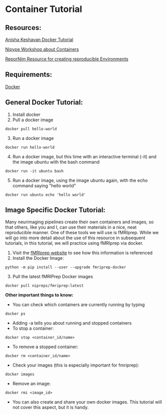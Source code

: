 # Container Tutorial

## Resources:
[Anisha Keshavan Docker Tutorial](https://slides.com/anishakeshavan/introduction-to-docker/#/7)

[Nipype Workshop about Containers](http://nipy.org/workshops/2017-03-boston/lectures/lesson-container/#34)

[ReporNim Resource for creating reproducible Environments](http://www.repronim.org/module-dataprocessing/04-containers/)

## Requirements:
[Docker](https://www.docker.com/)

## General Docker Tutorial:

1. Install docker
2. Pull a docker image
```
docker pull hello-world
```
3. Run a docker image
```
docker run hello-world
```
4. Run a docker image, but this time with an interactive terminal (-it) and the image ubuntu with the bash command
```
docker run -it ubuntu bash
```
5. Run a docker image, using the image ubuntu again, with the echo command saying "hello world"
```
docker run ubuntu echo 'hello world'
```
## Image Specific Docker Tutorial:
Many neurimaging pipelines create their own containers and images, so that others, like you and I, can use their materials in a nice, neat reproducible manner. One of these tools we will use is fMRIprep. While we will go into more detail about the use of this resource in subsequent tutorials, in this tutorial, we will practice using fMRIprep via docker.

1. Visit the [fMRIprep website](https://fmriprep.org/en/stable/docker.html#run-docker) to see how this information is referenced
2. Install the Docker Image:
```
python -m pip install --user --upgrade fmriprep-docker
```
3. Pull the latest fMRIPrep Docker images
```
docker pull nipreps/fmriprep:latest
```

**Other important things to know:**

- You can check which containers are currently running by typing
```
docker ps
```
- Adding -a tells you about running and stopped containers
- To stop a container:
```
docker stop <container_id/name>
```
- To remove a stopped container:
```
docker rm <container_id/name> 
```
- Check your images (this is especially important for fmriprep):
```
docker images
```
- Remove an image:
```
docker rmi <image_id>
```

- You can also create and share your own docker images. This tutorial will not cover this aspect, but it is handy. 
